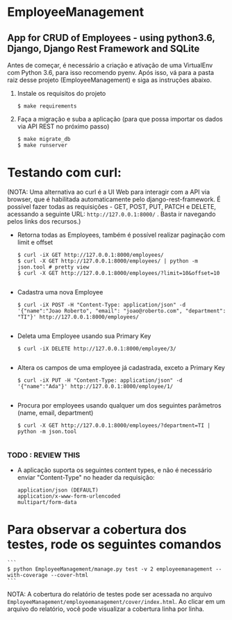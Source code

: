 # EmployeeManagement

## App for CRUD of Employees - using python3.6, Django, Django Rest Framework and SQLite

Antes de começar, é necessário a criação e ativação de uma VirtualEnv com Python 3.6, para isso recomendo pyenv.
Após isso, vá para a pasta raiz desse projeto (EmployeeManagement) e siga as instruções abaixo.

1) Instale os requisitos do projeto

    ```
    $ make requirements
    ```

2) Faça a migração e suba a aplicação (para que possa importar os dados via API REST no próximo passo)

    ```
    $ make migrate_db
    $ make runserver
    ```


# Testando com curl:

(NOTA: Uma alternativa ao curl é a UI Web para interagir com a API via browser, que é habilitada automaticamente pelo django-rest-framework. É possível fazer todas as requisições - GET, POST, PUT, PATCH e DELETE, acessando a seguinte URL: ``` http://127.0.0.1:8000/ ``` . Basta ir navegando pelos links dos recursos.)


- Retorna todas as Employees, também é possível realizar paginação com limit e offset

    ```
    $ curl -iX GET http://127.0.0.1:8000/employees/
    $ curl -X GET http://127.0.0.1:8000/employees/ | python -m json.tool # pretty view
    $ curl -X GET http://127.0.0.1:8000/employees/?limit=10&offset=10
    ```

    ```

    ```

- Cadastra uma nova Employee

    ```
    $ curl -iX POST -H "Content-Type: application/json" -d '{"name":"Joao Roberto", "email": "joao@roberto.com", "department": "TI"}' http://127.0.0.1:8000/employees/
    ```

    ```

    ```

- Deleta uma Employee usando sua Primary Key

    ```
    $ curl -iX DELETE http://127.0.0.1:8000/employee/3/
    ```

    ```

    ```

- Altera os campos de uma employee já cadastrada, exceto a Primary Key

    ```
    $ curl -iX PUT -H "Content-Type: application/json" -d '{"name":"Ada"}' http://127.0.0.1:8000/employee/1/
    ```

    ```

    ```

- Procura por employees usando qualquer um dos seguintes parâmetros (name, email, department)

    ```
    $ curl -X GET http://127.0.0.1:8000/employees/?department=TI | python -m json.tool
    ```

    ```

    ```


























### TODO : REVIEW THIS
- A aplicação suporta os seguintes content types, e não é necessário enviar "Content-Type" no header da requisição:

    ```
    application/json (DEFAULT)
    application/x-www-form-urlencoded
    multipart/form-data
    ```


# Para observar a cobertura dos testes, rode os seguintes comandos

    ```
    $ python EmployeeManagement/manage.py test -v 2 employeemanagement --with-coverage --cover-html
    ```

NOTA: A cobertura do relatório de testes pode ser acessada no arquivo ```EmployeeManagement/employeemanagement/cover/index.html```. Ao clicar em um arquivo do relatório, você pode visualizar a cobertura linha por linha.
